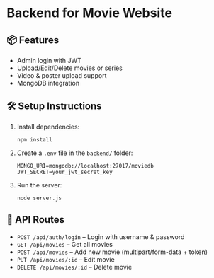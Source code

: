 # Backend for Movie Website

## 📦 Features
- Admin login with JWT
- Upload/Edit/Delete movies or series
- Video & poster upload support
- MongoDB integration

## 🛠️ Setup Instructions

1. Install dependencies:
   ```
   npm install
   ```

2. Create a `.env` file in the `backend/` folder:
   ```
   MONGO_URI=mongodb://localhost:27017/moviedb
   JWT_SECRET=your_jwt_secret_key
   ```

3. Run the server:
   ```
   node server.js
   ```

## 🚀 API Routes

- `POST /api/auth/login` – Login with username & password
- `GET /api/movies` – Get all movies
- `POST /api/movies` – Add new movie (multipart/form-data + token)
- `PUT /api/movies/:id` – Edit movie
- `DELETE /api/movies/:id` – Delete movie
